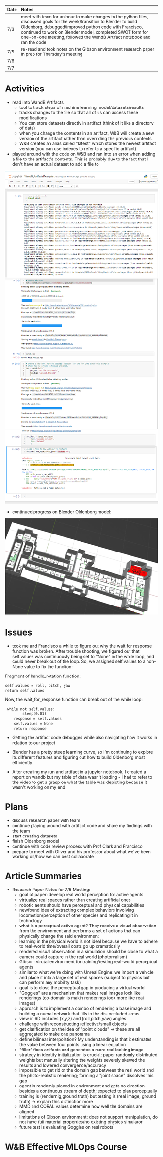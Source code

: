 | Date   | Notes
| :----- | :-------------------------------
|7/3 | meet with team for an hour to make changes to the python files, discussed goals for the week/transition to Blender to build Oldenborg, debugged/improved python code with Francisco, continued to work on Blender model, completed SWOT form for one-on-one meeting, followed the WandB Artifact notebook and ran the code
|7/5 | re-read and took notes on the Gibson environment research paper in prep for Thursday's meeting
|7/6 | 
|7/7 | 

# Activities

- read into WandB Artifacts
    - tool to track steps of machine learning model/datasets/results
    - tracks changes to the file so that all of us can access these modifications
    - You can store datasets directly in artifact (think of it like a directory of data)
    - when you change the contents in an artifact, W&B will create a new version of the artifact rather than overriding the previous contents
    - W&B creates an alias called "latest" which stores the newest artifact version (you can use indexes to refer to a specific artifact)
- played around with the code on W&B and ran into an error when adding a file to the artifact's contents. This is probably due to the fact that I don't have an actual dataset to add a file to


![Artifact1](/assets/2023-07-10/artifactpt1.png)
![Artifact2](/assets/2023-07-10/artifactpt2.png)
![Artifact3](/assets/2023-07-10/artifactpt3.png)

- continued progress on Blender Oldenborg model:

![Blender model](/assets/2023-07-10/blender.png)
# Issues
- took me and Francisco a while to figure out why the wait for response function was broken. After trouble shooting, we figured out that self.values was continuously being set to "None" in the while loop, and could never break out of the loop. So, we assigned self.values to a non-None value to fix the function:

Fragment of handle_rotation function:

```
self.values = roll, pitch, yaw
return self.values
```

Now, the wait_for_response function can break out of the while loop:

```
 while not self.values:
        sleep(0.01)
    response = self.values
    self.values = None
    return response
```
- Getting the artifact code debugged while also navigating how it works in relation to our project

- Blender has a pretty steep learning curve, so I'm continuing to explore its different features and figuring out how to build Oldenborg most efficiently 

- After creating my run and artifact in a jupyter notebook, I created a report on wandb but my table of data wasn't loading - I had to refer to the video to get a grasp on what the table was depicting because it wasn't working on my end

# Plans

- discuss research paper with team
- continue playing around with artifact code and share my findings with the team
- start creating datasets
- finish Oldenborg model
- continue with code review process with Prof Clark and Francisco
- prepare to meet with Oliver and his professor about what we've been working on/how we can best collaborate

# Article Summaries

- Research Paper Notes for 7/6 Meeting:
    - goal of paper: develop real world perception for active agents
    - virtualize real spaces rather than creating artificial ones
    - robotic aents should have perceptual and physical capabilities
    - newfound idea of extracting complex behaviors involving locomotion/perception of other species and replicating it in technology
    - what is a perceptual active agent? They receive a visual observation from the environment and performs a set of actions that can physically change the said environment
    - learning in the physical world is not ideal because we have to adhere to real-world time/overall costs go up dramatically
    - rendered visual observation in a simulation should be close to what a camera could capture in the real world (photorealism)
    - Gibson: virutal environment for training/testing real-world perceptual agents
    - similar to what we're doing with Unreal Engine: we import a vehicle and place it into a large set of real spaces (subject to physics but can perform any mobility task)
    - goal is to close the perceptual gap in producing a virtual world
    - "Goggles" are a mechanism that makes real images look like renderings (co-domain is makin renderings look more like real images)
    - approach is to implement a combo of rendering a base image and building a nueral network that fills in the dis-occluded areas
    - view in 6D includes (x,y,z) and (roll,pitch,yaw) angles
    - challenge with reconstructing reflective/small objects
    - get clarification on the idea of "point clouds" -> these are all aggregated to make one panorama
    - define bilinear interpolation? My understanding is that it estimates the value between four points using a linear equation 
    - "filler" fixes artifacts and generates a more real looking image
    - strategy in identity initialization is crucial; paper randomly distributed weights but manually altering the weights severely skewed the results and lowered convergence/accuracy 
    - impossible to get rid of the domain gap between the real world and the photo-realistic rendering; forming a "joint space" dissolves this gap
    - agent is randomly placed in environment and gets no direction besides a continuous stream of depth; expected to plan perceptually
    - training is (rendernig,ground truth) but testing is (real image, ground truth) -> explain this distinction more
    - MMD and CORAL values determine how well the domains are aligned
    - limitations of Gibson environment: does not support manipulation, do not have full material properties/no existing physics simulator
    - future test is evaluating Goggles on real robots

# W&B Effective MLOps Course